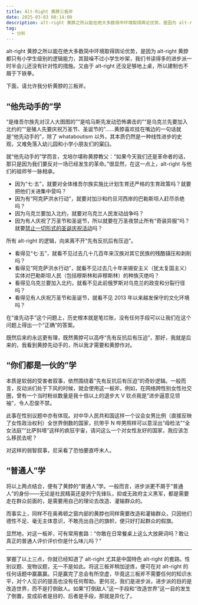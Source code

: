 ```yaml
---
title: Alt-Right 黄脖三板斧
date: 2025-03-03 08:14:00
description: alt-right 黄脖之所以能在绝大多数简中环境取得舆论优势，是因为 alt-right 黄脖都只有小学生级别的逻辑能力，其鼓噪不过小学生吵架，我们书读得多的进步派一时半会儿还没有针对性的措施。又由于 alt-right 还没足够地上桌，所以建制也不屑于下铁拳。
tag:
  - 分析
---
```


alt-right 黄脖之所以能在绝大多数简中环境取得舆论优势，是因为 alt-right 黄脖都只有小学生级别的逻辑能力，其鼓噪不过小学生吵架，我们书读得多的进步派一时半会儿还没有针对性的措施。又由于 alt-right 还没足够地上桌，所以建制也不屑于下铁拳。

下面，请允许我分析黄脖的三板斧。

## “他先动手的”学

“是维吾尔族先对汉人大图图的”“是哈马斯先发动恐怖袭击的”“是乌克兰先要加入北约的”“是殖人先要庆祝万圣节、圣诞节的”……黄脖喜欢挂在嘴边的一句话就是“他先动手的”，除了 whataboutism 以外，其本质仍然是一种线性进步的史观，又难免落入幼儿园和小学小朋友们的窠臼。

就“他先动手的”学而言，戈培尔堪称黄脖教父：“如果今天我们还是革命者的话，那只是因为我们要反对一场已经发生的革命。”很显然，在这一点上，alt-right 与他们的祖师爷一脉相承。

- 因为“七·五”，就要对全体维吾尔族实施比计划生育还严格的生育政策吗？就要把他们关进集中营吗？
- 因为有“阿克萨洪水行动”，就要对加沙和约旦河西岸的巴勒斯坦人赶尽杀绝吗？
- 因为乌克兰要加入北约，就要对乌克兰人民发动战争吗？
- 因为有人庆祝了万圣节和圣诞节，所以就要在万圣夜禁止所有“奇装异服”吗？就要[禁止一切形式的圣诞庆祝活动](/posts/平安与圣诞)吗？

所有 alt-right 的逻辑，向来离不开“先有反抗后有压迫”。

- 看得见“七·五”，就看不见过去几十几百年来汉族对其它民族的残酷镇压和剥削吗？
- 看得见“阿克萨洪水行动”，就看不见过去几十年来锡安主义（犹太复国主义）实体对巴勒斯坦人民（包括穆斯林和非穆斯林）的种族灭绝吗？
- 看得见乌克兰要加入北约，就看不见此前俄罗斯对乌克兰的政变和分裂行径吗？
- 看得见有人庆祝万圣节和圣诞节，就看不见 2013 年以来越发保守的文化环境吗？

在“谁先动手”这个问题上，历史根本就是笔烂账，没有任何手段可以让我们在这个问题上得出一个“正确”的答案。

既然后来的永远更有理，既然黄脖可以高呼“先有反抗后有压迫”，那好，我就是后来的，我看到黄脖先动手的，所以我才需要和黄脖作对。

## “你们都是一伙的”学

本质是软弱的受害者叙事，依然围绕着“先有反抗后有压迫”的奇妙逻辑。一般而言，反动派们处于下风的时候，就会使用这一板斧。例如，在网络跨性别女性社交圈，曾有一个当时粉丝数量是我十倍以上的退步大 V 钦点我是“进步逼意见领袖”，令人忍俊不禁。

此事在性别议题中亦有体现。对中华人民共和国这样一个议会女男比例（直接反映了女性政治权利）全世界倒数的国家，抗带乎 N 哔男照样可以意淫出“母检法”“全女法庭”“比萨斜塔”这样的疯狂宇宙，请问这么一个对女性友好的国家，我应该怎么移民去呢？

对这样的弱智叙事，尼采看了恐怕要直呼末人。

## “普通人”学

将以上两点结合，便有了黄脖的“普通人”学。一般而言，进步派更不屑于“普通人”的身份——无论是社民精英还是列宁先锋队，抑或无政府主义黑军，都是需要走在群众前面的，是需要用自己的理论去改造、灌输群众的。

而事实上，同样不在奥弗顿之窗内部的黄脖也同样需要改造和灌输群众，只因他们德性不足、毫无主体意识，不敢亮出自己的旗帜，便只好打起群众的假旗。

显然地，对这一板斧，可有常用套路：“你敢在日常餐桌上这么大放厥词吗？敢让真正的普通人评价评价你是什么味儿吗？”

---

掌握了以上三点，你就已经知道了 alt-right 尤其是中国特色 alt-right 的套路。性别议题、宠物议题，无一不是如此。将这三板斧稍加逆炼，便可在对 alt-right 的任何话题中赢赢赢。只是赢完了总会有所空虚，毕竟这三板斧不需要任何的知识水平，对个人见识的提高也没有任何帮助。更何况，我们是进步派，进步派的目的是改造世界，而不是打倒敌人。如果“打倒敌人”这一手段和“改造世界”这一目的发生了倒置，变成前者是目的、后者是手段，那就是异化了。
